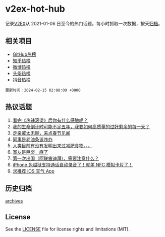 # v2ex-hot-hub

 记录[V2EX](https://www.v2ex.com/)从 2021-01-06 日至今的热门话题。每小时抓取一次数据，按天[归档](archives)。
 
 ## 相关项目

- [GitHub热榜](https://github.com/snaildev/github-hot-hub)
- [知乎热榜](https://github.com/snaildev/zhihu-hot-hub)
- [微博热榜](https://github.com/snaildev/weibo-hot-hub)
- [头条热榜](https://github.com/snaildev/toutiao-hot-hub)
- [抖音热榜](https://github.com/snaildev/douyin-hot-hub)


 `更新时间：2024-02-15 02:08:09 +0800`

## 热议话题

1. [看完《热辣滚烫》后你有什么感触呢？](https://www.v2ex.com/t/1015563)
1. [我的生命倒计时可能不足五年，我要如何高质量的过好剩余的每一天？](https://www.v2ex.com/t/1015627)
1. [走亲戚太无聊，来点春节见闻](https://www.v2ex.com/t/1015569)
1. [同事是老油条该咋办](https://www.v2ex.com/t/1015575)
1. [人类目前有没有发明出来过减肥食物。。。](https://www.v2ex.com/t/1015612)
1. [室友是巨婴，麻了](https://www.v2ex.com/t/1015556)
1. [第一次出国（阿联酋迪拜），需要注意什么？](https://www.v2ex.com/t/1015579)
1. [iPhone 免越狱支持通话自动录音了！就差 NFC 模拟卡片了！](https://www.v2ex.com/t/1015585)
1. [求推荐 iOS 天气 App](https://www.v2ex.com/t/1015639)

## 历史归档

[archives](archives)

## License

See the [LICENSE](LICENSE) file for license rights and limitations (MIT).
